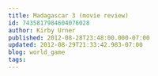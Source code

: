 ```yaml
---
title: Madagascar 3 (movie review)
id: 7435817984604076028
author: Kirby Urner
published: 2012-08-28T23:48:00.000-07:00
updated: 2012-08-29T21:33:42.983-07:00
blog: world_game
tags: 
---
```


